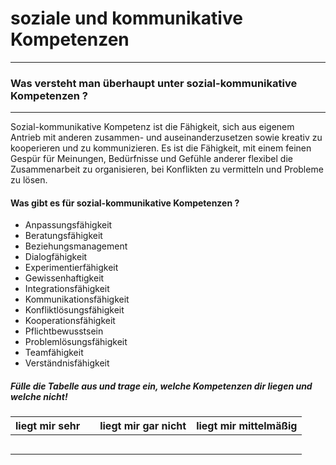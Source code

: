 <!--

author:   Helin Kisa
email:    helin.kisa@fh-potsdam.de
version:  0.0.1
language: de
narrator: Deutsch Female

import:   https://github.com/liascript/CodeRunner

-->

# soziale und kommunikative Kompetenzen

 ---------------------------------------------
### Was versteht man überhaupt unter sozial-kommunikative Kompetenzen ?
 --------------------------------------------- 
 Sozial-kommunikative Kompetenz ist die Fähigkeit, sich aus eigenem Antrieb mit anderen zusammen- und auseinanderzusetzen sowie kreativ zu kooperieren und zu kommunizieren. Es ist die Fähigkeit, mit einem feinen Gespür für Meinungen, Bedürfnisse und Gefühle anderer flexibel die Zusammenarbeit zu organisieren, bei Konflikten zu vermitteln und Probleme zu lösen.

 #### Was gibt es für sozial-kommunikative Kompetenzen ?
 * Anpassungsfähigkeit 
 * Beratungsfähigkeit
 * Beziehungsmanagement
 * Dialogfähigkeit
 * Experimentierfähigkeit
 * Gewissenhaftigkeit
 * Integrationsfähigkeit
 * Kommunikationsfähigkeit
 * Konfliktlösungsfähigkeit
 * Kooperationsfähigkeit
 * Pflichtbewusstsein
 * Problemlösungsfähigkeit
 * Teamfähigkeit
 * Verständnisfähigkeit

##### Fülle die Tabelle aus und trage ein, welche Kompetenzen dir liegen und welche nicht!

|liegt mir sehr ||liegt mir gar nicht|liegt mir mittelmäßig
| ---:| ---:| ---:| ---
|     |     |     |  
|     |     |     |  
|     |     |     | 
|     |     |     | 
|     |     |     | 

